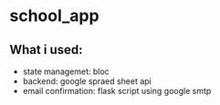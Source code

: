 # school_app
<h2>What i used:</h2>
<ul>
  <li>state managemet: bloc</li>
  <li>backend: google spraed sheet api</li>
  <li>email confirmation: flask script using google smtp</li>
</ul>
